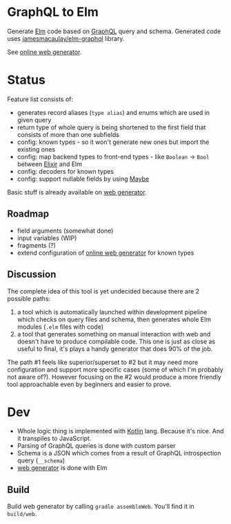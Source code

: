 # GraphQL to Elm
Generate [Elm](http://elm-lang.org) code based on [GraphQL](http://graphql.org/) query and schema. Generated code uses [jamesmacaulay/elm-graphql](https://github.com/jamesmacaulay/elm-graphql) library.

See [online web generator](https://namek.github.io/graphql2elm/).

# Status

Feature list consists of:

- generates record aliases (`type alias`) and enums which are used in given query  
- return type of whole query is being shortened to the first field that consists of more than one subfields
- config: known types - so it won't generate new ones but import the existing ones
- config: map backend types to front-end types - like `Boolean` -> `Bool` between [Elixir](https://elixir-lang.org/) and Elm
- config: decoders for known types
- config: support nullable fields by using [Maybe](http://package.elm-lang.org/packages/elm-lang/core/latest/Maybe)

Basic stuff is already available on [web generator](https://github.com/Namek/graphql2elm/tree/master/graphql2elm-js).

## Roadmap

- field arguments (somewhat done)
- input variables (WIP)
- fragments (?)
- extend configuration of [online web generator](https://namek.github.io/graphql2elm/) for known types


## Discussion

The complete idea of this tool is yet undecided because there are 2 possible paths:
1. a tool which is automatically launched within development pipeline which checks on query files and schema, then generates whole Elm modules (`.elm` files with code)
2. a tool that generates something on manual interaction with web and doesn't have to produce compilable code. This one is just as close as useful to final, it's plays a handy generator that does 90% of the job.

The path #1 feels like superior/superset to #2 but it may need more configuration and support more specific cases (some of which I'm probably not aware of?).
However focusing on the #2 would produce a more friendly tool approachable even by beginners and easier to prove.

# Dev

- Whole logic thing is implemented with [Kotlin](https://kotlinlang.org/) lang. Because it's nice. And it transpiles to JavaScript.
- Parsing of GraphQL queries is done with custom parser
- Schema is a JSON which comes from a result of GraphQL introspection query (`__schema`)
- [web generator](https://github.com/Namek/graphql2elm/tree/master/graphql2elm-js) is done with Elm


## Build

Build web generator by calling `gradle assembleWeb`. You'll find it in `build/web`.

